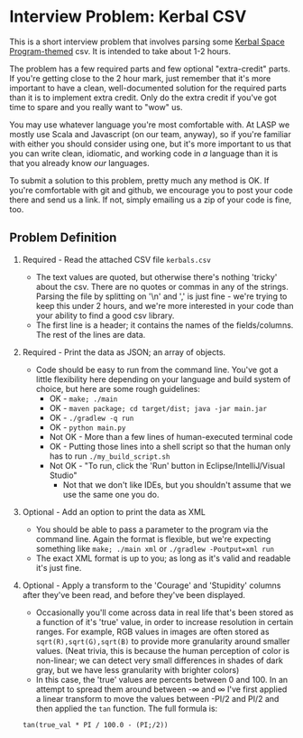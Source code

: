 # Interview Problem: Kerbal CSV

This is a short interview problem that involves parsing some
[Kerbal Space Program-themed](https://kerbalspaceprogram.com/en/)
csv. It is intended to take about 1-2 hours.

The problem has a few required parts and few optional "extra-credit"
parts. If you're getting close to the 2 hour mark, just remember
that it's more important to have a clean, well-documented solution
for the required parts than it is to implement extra credit.
Only do the extra credit if you've got time to spare and you really
want to "wow" us.

You may use whatever language you're most comfortable with. At
LASP we mostly use Scala and Javascript (on our team, anyway),
so if you're familiar with either you should consider using
one, but it's more important to us that you can
write clean, idiomatic, and working code in *a* language
than it is that you already know *our* languages.

To submit a solution to this problem, pretty much any method is
OK. If you're comfortable with git and github, we encourage
you to post your code there and send us a link. If not, simply
emailing us a zip of your code is fine, too.

## Problem Definition

1. Required - Read the attached CSV file `kerbals.csv`
	* The text values are quoted, but otherwise there's nothing
	'tricky' about the csv. There are no quotes or commas in
	any of the strings. Parsing the file by splitting on
	'\n' and ',' is just fine - we're trying to keep this under
	2 hours, and we're more interested in your code than
	your ability to find a good csv library.
	* The first line is a header; it contains the names of the
	fields/columns. The rest of the lines are data.
2. Required - Print the data as JSON; an array of objects.
	* Code should be easy to run from the command line. You've
	got a little flexibility here depending on your language
	and build system of choice, but here are some rough
	guidelines:
		* OK - `make; ./main`
		* OK - `maven package; cd target/dist; java -jar main.jar`
		* OK - `./gradlew -q run`
		* OK - `python main.py`
		* Not OK - More than a few lines of human-executed terminal
		code
		* OK - Putting those lines into a shell script so that
		the human only has to run `./my_build_script.sh`
		* Not OK - "To run, click the 'Run' button in Eclipse/IntelliJ/Visual Studio"
			* Not that we don't like IDEs, but you shouldn't
			assume that we use the same one you do.
3. Optional - Add an option to print the data as XML
	* You should be able to pass a parameter to the program via
	the command line. Again the format is flexible, but we're
	expecting something like `make; ./main xml` or
	`./gradlew -Poutput=xml run`
	* The exact XML format is up to you; as long as it's valid
	and readable it's just fine.
4. Optional - Apply a transform to the 'Courage' and 'Stupidity'
columns after they've been read, and before they've been
displayed.
	* Occasionally you'll come across data in real life
	that's been stored
	as a function of it's 'true' value, in order to increase
	resolution in certain ranges. For example, RGB
	values in images are often stored as `sqrt(R),sqrt(G),sqrt(B)`
	to provide more granularity around smaller values. (Neat
	trivia, this is because the human perception of color is
	non-linear; we can detect very small differences in
	shades of dark gray, but we have less granularity with brighter
	colors)
	* In this case, the 'true' values are percents between 0
	and 100. In an attempt to spread them around between
	-&infin; and &infin; I've first applied a linear transform
	to move the values between -PI/2 and PI/2 and then
	applied the `tan` function. The full formula is:

	```
	tan(true_val * PI / 100.0 - (PI;/2))
	```

